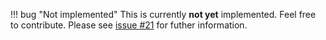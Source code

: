 
!!! bug "Not implemented"
    This is currently **not yet** implemented. Feel free to contribute. Please see [issue #21](https://github.com/external-secrets/external-secrets/issues/21) for futher information.
